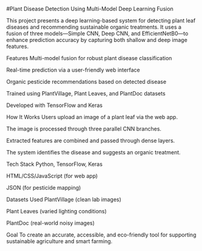 #Plant Disease Detection Using Multi-Model Deep Learning Fusion




This project presents a deep learning-based system for detecting plant leaf diseases and recommending sustainable organic treatments. It uses a fusion of three models—Simple CNN, Deep CNN, and EfficientNetB0—to enhance prediction accuracy by capturing both shallow and deep image features.

Features
Multi-model fusion for robust plant disease classification

Real-time prediction via a user-friendly web interface

Organic pesticide recommendations based on detected disease

Trained using PlantVillage, Plant Leaves, and PlantDoc datasets

Developed with TensorFlow and Keras

How It Works
Users upload an image of a plant leaf via the web app.

The image is processed through three parallel CNN branches.

Extracted features are combined and passed through dense layers.

The system identifies the disease and suggests an organic treatment.

Tech Stack
Python, TensorFlow, Keras

HTML/CSS/JavaScript (for web app)

JSON (for pesticide mapping)

Datasets Used
PlantVillage (clean lab images)

Plant Leaves (varied lighting conditions)

PlantDoc (real-world noisy images)

Goal
To create an accurate, accessible, and eco-friendly tool for supporting sustainable agriculture and smart farming.

